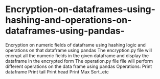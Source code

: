 # Encryption-on-dataframes-using-hashing-and-operations-on-dataframes-using-pandas-
Encryption on numeric fields of dataframe using hashing logic and operations on that dataframe using pandas
The encryption.py file will encrypt all the numeric fields in the given dataframe and display the dataframe in the encrypted form
The operation.py file file will perform different operations on the data frame using pandas
Operations:
Print dataframe
Print tail
Print head
Print Max
Sort..etc
